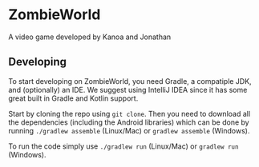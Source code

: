 # ZombieWorld
A video game developed by Kanoa and Jonathan

## Developing
To start developing on ZombieWorld, you need Gradle, a compatiple JDK, and (optionally) an IDE. We suggest using IntelliJ IDEA since it has some great built in Gradle and Kotlin support.

Start by cloning the repo using `git clone`. Then you need to download all the dependencies (including the Android libraries) which can be done by running `./gradlew assemble` (Linux/Mac) or `gradlew assemble` (Windows).

To run the code simply use `./gradlew run` (Linux/Mac) or `gradlew run` (Windows).
